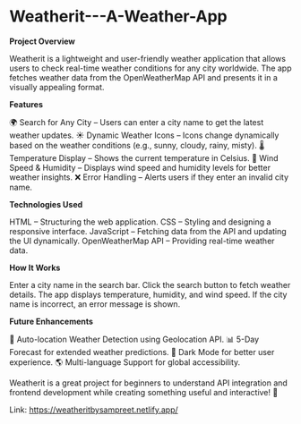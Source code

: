 # Weatherit---A-Weather-App

**Project Overview**

Weatherit is a lightweight and user-friendly weather application that allows users to check real-time weather conditions for any city worldwide. The app fetches weather data from the OpenWeatherMap API and presents it in a visually appealing format.

**Features**

🌍 Search for Any City – Users can enter a city name to get the latest weather updates.
☀️ Dynamic Weather Icons – Icons change dynamically based on the weather conditions (e.g., sunny, cloudy, rainy, misty).
🌡️ Temperature Display – Shows the current temperature in Celsius.
💨 Wind Speed & Humidity – Displays wind speed and humidity levels for better weather insights.
❌ Error Handling – Alerts users if they enter an invalid city name.

**Technologies Used**

HTML – Structuring the web application.
CSS – Styling and designing a responsive interface.
JavaScript – Fetching data from the API and updating the UI dynamically.
OpenWeatherMap API – Providing real-time weather data.

**How It Works**

Enter a city name in the search bar.
Click the search button to fetch weather details.
The app displays temperature, humidity, and wind speed.
If the city name is incorrect, an error message is shown.

**Future Enhancements**

📍 Auto-location Weather Detection using Geolocation API.
📊 5-Day Forecast for extended weather predictions.
🎨 Dark Mode for better user experience.
🌎 Multi-language Support for global accessibility.

Weatherit is a great project for beginners to understand API integration and frontend development while creating something useful and interactive! 🚀

Link: https://weatheritbysampreet.netlify.app/
